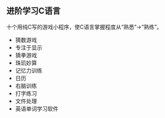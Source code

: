 ﻿## 进阶学习C语言    
十个用纯C写的游戏小程序，使C语言掌握程度从“熟悉”->“熟练”。  
- 猜数游戏  
- 专注于显示  
- 猜拳游戏  
- 珠玑妙算  
- 记忆力训练  
- 日历  
- 右脑训练  
- 打字练习  
- 文件处理  
- 英语单词学习软件  

